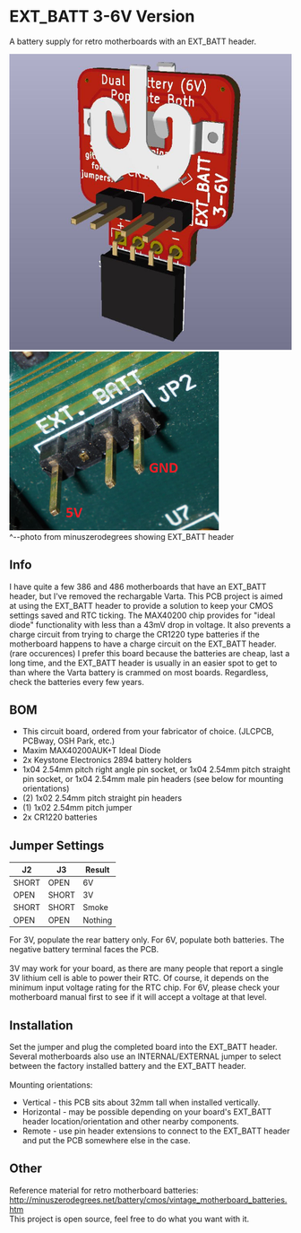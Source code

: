 # EXT_BATT 3-6V Version
A battery supply for retro motherboards with an EXT_BATT header.

![pic](pic.jpg)
\
![mobo](ext_batt.png)
\
^--photo from minuszerodegrees showing EXT_BATT header

## Info
I have quite a few 386 and 486 motherboards that have an EXT_BATT header, but I've removed the rechargable Varta. This PCB project is aimed at using the EXT_BATT header to provide a solution to keep your CMOS settings saved and RTC ticking. The MAX40200 chip provides for "ideal diode" functionality with less than a 43mV drop in voltage. It also prevents a charge circuit from trying to charge the CR1220 type batteries if the motherboard happens to have a charge circuit on the EXT_BATT header. (rare occurences) I prefer this board because the batteries are cheap, last a long time, and the EXT_BATT header is usually in an easier spot to get to than where the Varta battery is crammed on most boards. Regardless, check the batteries every few years.

## BOM
* This circuit board, ordered from your fabricator of choice. (JLCPCB, PCBway, OSH Park, etc.)
* Maxim MAX40200AUK+T Ideal Diode
* 2x Keystone Electronics 2894 battery holders
* 1x04 2.54mm pitch right angle pin socket, or 1x04 2.54mm pitch straight pin socket, or 1x04 2.54mm male pin headers (see below for mounting orientations)
* (2) 1x02 2.54mm pitch straight pin headers
* (1) 1x02 2.54mm pitch jumper
* 2x CR1220 batteries

## Jumper Settings

|   J2  | J3    | Result |
| ---   | ---   | ---    |
| SHORT | OPEN  | 6V |
| OPEN  | SHORT | 3V |
| SHORT | SHORT | Smoke |
| OPEN  | OPEN  | Nothing |

For 3V, populate the rear battery only. For 6V, populate both batteries. The negative battery terminal faces the PCB.
\
\
3V may work for your board, as there are many people that report a single 3V lithium cell is able to power their RTC. Of course, it depends on the minimum input voltage rating for the RTC chip. For 6V, please check your motherboard manual first to see if it will accept a voltage at that level.

## Installation
Set the jumper and plug the completed board into the EXT_BATT header. Several motherboards also use an INTERNAL/EXTERNAL jumper to select between the factory installed battery and the EXT_BATT header.
\
\
Mounting orientations:
* Vertical - this PCB sits about 32mm tall when installed vertically. 
* Horizontal - may be possible depending on your board's EXT_BATT header location/orientation and other nearby components.
* Remote - use pin header extensions to connect to the EXT_BATT header and put the PCB somewhere else in the case.

## Other
Reference material for retro motherboard batteries: http://minuszerodegrees.net/battery/cmos/vintage_motherboard_batteries.htm
\
This project is open source, feel free to do what you want with it.
